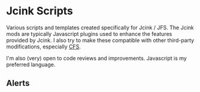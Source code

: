 # Jcink Scripts
Various scripts and templates created specifically for Jcink / JFS. The Jcink mods are typically Javascript plugins used to enhance the features provided by Jcink. I also try to make these compatible with other third-party modifications, especially [CFS](https://github.com/ConnorWiseman/jcink-custom-structure). 

I'm also (very) open to code reviews and improvements. Javascript is my preferred language. 

## Alerts
